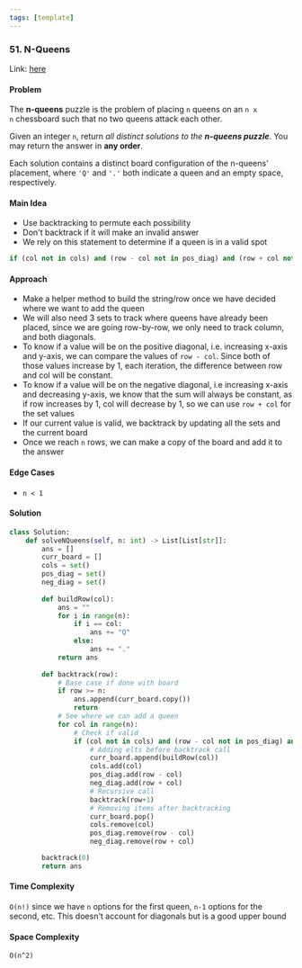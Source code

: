 ```yaml
---
tags: [template]
---
```

### 51. N-Queens

Link: [here](https://leetcode.com/problems/n-queens/description/)

#### Problem
The **n-queens** puzzle is the problem of placing `n` queens on an `n x n` chessboard such that no two queens attack each other.

Given an integer `n`, return _all distinct solutions to the **n-queens puzzle**_. You may return the answer in **any order**.

Each solution contains a distinct board configuration of the n-queens' placement, where `'Q'` and `'.'` both indicate a queen and an empty space, respectively.

#### Main Idea
- Use backtracking to permute each possibility 
- Don't backtrack if it will make an invalid answer
- We rely on this statement to determine if a queen is in a valid spot
```python
if (col not in cols) and (row - col not in pos_diag) and (row + col not in neg_diag)
```

#### Approach
-  Make a helper method to build the string/row once we have decided where we want to add the queen
- We will also need 3 sets to track where queens have already been placed, since we are going row-by-row, we only need to track column, and both diagonals.
- To know if a value will be on the positive diagonal, i.e. increasing x-axis and y-axis, we can compare the values of `row - col`. Since both of those values increase by 1, each iteration, the difference between row and col will be constant.
- To know if a value will be on the negative diagonal, i.e increasing x-axis and decreasing y-axis, we know that the sum will always be constant, as if row increases by 1, col will decrease by 1, so we can use `row + col` for the set values
- If our current value is valid, we backtrack by updating all the sets and the current board
- Once we reach `n` rows, we can make a copy of the board and add it to the answer

#### Edge Cases
- `n < 1`

#### Solution
```python 
class Solution:
    def solveNQueens(self, n: int) -> List[List[str]]:
        ans = []
        curr_board = []
        cols = set()
        pos_diag = set()
        neg_diag = set()
        
        def buildRow(col):
            ans = ""
            for i in range(n):
                if i == col:
                    ans += "Q"
                else:
                    ans += "."
            return ans
        
        def backtrack(row):
            # Base case if done with board
            if row >= n:
                ans.append(curr_board.copy())
                return
            # See where we can add a queen
            for col in range(n):
                # Check if valid
                if (col not in cols) and (row - col not in pos_diag) and (row + col not in neg_diag): 
                    # Adding elts before backtrack call
                    curr_board.append(buildRow(col))
                    cols.add(col)
                    pos_diag.add(row - col)
                    neg_diag.add(row + col)
                    # Recursive call
                    backtrack(row+1)
                    # Removing items after backtracking
                    curr_board.pop()
                    cols.remove(col)
                    pos_diag.remove(row - col)
                    neg_diag.remove(row + col)

        backtrack(0)
        return ans
```

#### Time Complexity
`O(n!)` since we have `n` options for the first queen, `n-1` options for the second, etc. This doesn't account for diagonals but is a good upper bound

#### Space Complexity
`O(n^2)`

